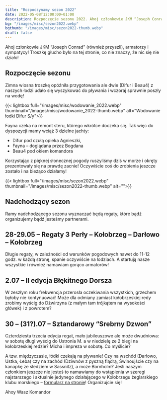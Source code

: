 ```yaml
---
title: "Rozpoczynamy sezon 2022"
date: 2022-05-08T12:00:00+01:00
description: Rozpoczęcie sezonu 2022. Ahoj członkowie JKM “Joseph Conrad”, armatorzy i sympatycy! Troszkę głucho było na tej stronie, co nie znaczy, że nic się nie działo!
bg: "/images/misc/sezon2022.webp"
bgthumb: "/images/misc/sezon2022-thumb.webp"
draft: false
---
```


Ahoj członkowie JKM “Joseph Conrad” (również przyszli), armatorzy i sympatycy! Troszkę głucho było na tej stronie, co nie znaczy, że nic się nie działo!

## Rozpoczęcie sezonu
Zimna wiosna troszkę opóźniła przygotowania ale dwie (Difur i Beau4) z naszych łodzi udało się wyszykować do pływania i wczoraj sprawnie poszły na wodę!

{{< lightbox full="/images/misc/wodowanie_2022.webp" thumbnail="/images/misc/wodowanie_2022-thumb.webp" alt="Wodowanie łodki Difur S/y">}}

Fayna czeka na remont steru, którego wkrótce doczeka się. Tak więc do dyspozycji mamy wciąż 3 dzielne jachty:

- Difur pod czułą opieka Agnieszki,
- Fayna – doglądana przez Bogdana
- Beau4 pod okiem komandora

Korzystając z pięknej słonecznej pogody ruszyliśmy dziś w morze i okręty prezentowały się na prawdę zacnie! Oczywiście coś do zrobienia jeszcze zostało i na bieżąco działamy!

{{< lightbox full="/images/misc/sezon2022.webp" thumbnail="/images/misc/sezon2022-thumb.webp" alt="">}}

## Nadchodzący sezon
Ramy nadchodzącego sezonu wyznaczać będą regaty, które bądź organizujemy bądź jesteśmy partnerami.

## 28-29.05 – Regaty 3 Perły – Kołobrzeg – Darłowo – Kołobrzeg
Długie regaty, w zależności od warunków pogodowych nawet do 11-12 godz. w każdą stronę, spanie oczywiście na łodziach. A startują nasze wszystkie i również namawiam gorąco armatorów!

## 2.07 – II edycja Błękitnego Dorsza
W zeszłym roku frekwencja przerosła oczekiwania wszystkich, grzechem byłoby nie kontynuować! Może dla odmiany zamiast kołobrzeskiej redy zrobimy wyścig do Dźwirzyna (z małym tam trójkątem na wysokości główek) i z powrotem?

## 30 – (31?).07 – Sztandarowy “Srebrny Dzwon”
Czterdziesta trzecia edycja regat, mało jubileuszowe ale może dwudniowa: w sobotę długi wyścig do Ustronia M. a w niedzielę ze 2 biegi na kołobrzeskiej redzie? Micha i impreza w sobotę. Co myślicie?

A tzw. międzyczasie, łódki czekają na pływanie! Czy na wschód (Darłowo, Ustka, Łeba) czy na zachód (Dziwnów z pyszną flądrą, Świnoujście czy na kanapkę ze śledziem w Sassnitz), a może Bornholm? Jeśli naszym członkiem jeszcze nie jesteś to namawiamy do wstąpienia w szeregi najstarszego i aktualnie jedynego działającego w Kołobrzegu żeglarskiego klubu morskiego – [formularz na stronie](/dolacz-do-nas/)! Organizujcie się!

Ahoy Wasz Komandor